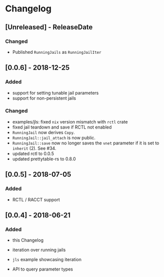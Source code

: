 # Changelog

## [Unreleased] - ReleaseDate

### Changed

* Published `RunningJails` as `RunningJailIter`

## [0.0.6] - 2018-12-25

### Added
* support for setting tunable jail parameters
* support for non-persistent jails

### Changed
* examples/jls: fixed `nix` version mismatch with `rctl` crate
* fixed jail teardown and save if RCTL not enabled
* `RunningJail` now derives `Copy`.
* `RunningJail::jail_attach` is now public.
* `RunningJail::save` now no longer saves the `vnet` parameter if it is set to
  `inherit` (2). See #34.
* updated rctl to 0.0.5
* updated prettytable-rs to 0.8.0

## [0.0.5] - 2018-07-05

### Added
* RCTL / RACCT support

## [0.0.4] - 2018-06-21

### Added
* this Changelog

* iteration over running jails
* `jls` example showcasing iteration
* API to query parameter types

